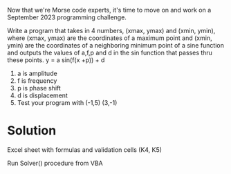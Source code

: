 Now that we're Morse code experts, it's time to move on and work on a September 2023 programming challenge.

Write a program that takes in 4 numbers, (xmax, ymax) and (xmin, ymin), where (xmax, ymax)  are the coordinates of a maximum point and (xmin, ymin) are the coordinates of a neighboring minimum point of a sine function and outputs the values of a,f,p and d in the sin function that passes thru these points.
y = a sin(f(x +p)) + d

1. a is amplitude
1. f is frequency
1. p is phase shift 
1. d is displacement
1. Test your program with (-1,5) (3,-1)


# Solution

Excel sheet with formulas and validation cells (K4, K5)

Run Solver() procedure from VBA
